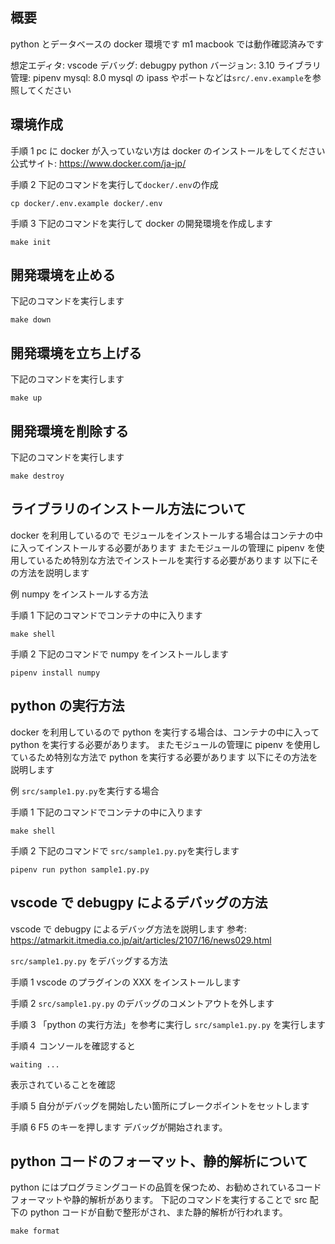 ## 概要

python とデータベースの docker 環境です
m1 macbook では動作確認済みです

想定エディタ: vscode
デバッグ: debugpy
python バージョン: 3.10
ライブラリ管理: pipenv
mysql: 8.0
mysql の ipass やポートなどは`src/.env.example`を参照してください

## 環境作成

手順 1
pc に docker が入っていない方は docker のインストールをしてください
公式サイト: https://www.docker.com/ja-jp/

手順 2
下記のコマンドを実行して`docker/.env`の作成

```
cp docker/.env.example docker/.env
```

手順 3
下記のコマンドを実行して docker の開発環境を作成します

```
make init
```

## 開発環境を止める

下記のコマンドを実行します

```
make down
```

## 開発環境を立ち上げる

下記のコマンドを実行します

```
make up
```

## 開発環境を削除する

下記のコマンドを実行します

```
make destroy
```

## ライブラリのインストール方法について

docker を利用しているので モジュールをインストールする場合はコンテナの中に入ってインストールする必要があります
またモジュールの管理に pipenv を使用しているため特別な方法でインストールを実行する必要があります
以下にその方法を説明します

例
numpy をインストールする方法

手順 1
下記のコマンドでコンテナの中に入ります

```
make shell
```

手順 2
下記のコマンドで numpy をインストールします

```
pipenv install numpy
```

## python の実行方法

docker を利用しているので python を実行する場合は、コンテナの中に入って python を実行する必要があります。
またモジュールの管理に pipenv を使用しているため特別な方法で python を実行する必要があります
以下にその方法を説明します

例
`src/sample1.py.py`を実行する場合

手順 1
下記のコマンドでコンテナの中に入ります

```
make shell
```

手順 2
下記のコマンドで `src/sample1.py.py`を実行します

```
pipenv run python sample1.py.py
```

## vscode で debugpy によるデバッグの方法

vscode で debugpy によるデバッグ方法を説明します
参考: https://atmarkit.itmedia.co.jp/ait/articles/2107/16/news029.html

`src/sample1.py.py` をデバッグする方法

手順 1
vscode のプラグインの XXX をインストールします

手順 2
`src/sample1.py.py` のデバッグのコメントアウトを外します

手順 3
「python の実行方法」を参考に実行し `src/sample1.py.py` を実行します

手順４
コンソールを確認すると

```
waiting ...
```

表示されていることを確認

手順 5
自分がデバッグを開始したい箇所にブレークポイントをセットします

手順 6
F5 のキーを押します
デバッグが開始されます。

## python コードのフォーマット、静的解析について

python にはプログラミングコードの品質を保つため、お勧めされているコードフォーマットや静的解析があります。
下記のコマンドを実行することで src 配下の python コードが自動で整形がされ、また静的解析が行われます。

```
make format
```
